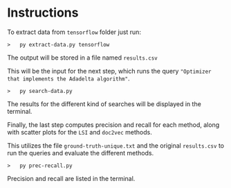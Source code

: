 # Instructions

To extract data from `tensorflow` folder just run:
```
>   py extract-data.py tensorflow
```

The output will be stored in a file named `results.csv`

This will be the input for the next step, which runs the query `"Optimizer that implements the Adadelta algorithm"`.

```
>   py search-data.py
```

The results for the different kind of searches will be displayed in the terminal.

Finally, the last step computes precision and recall for each method, along with scatter plots for the `LSI` and `doc2vec` methods.

This utilizes the file `ground-truth-unique.txt` and the original `results.csv` to run the queries and evaluate the different methods.

```
>   py prec-recall.py
```

Precision and recall are listed in the terminal.